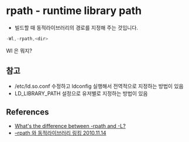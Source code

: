 # rpath - runtime library path
* 빌드할 때 동적라이브러리의 경로를 지정해 주는 것입니다.
```javascript
-Wl,-rpath,<dir>
```
Wl 은 뭐지?

## 참고
* /etc/ld.so.conf 수정하고 ldconfig 실행해서 전역적으로 지정하는 방법이 있음
* LD_LIBRARY_PATH 설정으로 유저별로 지정하는 방법이 있음

## References
* [What's the difference between -rpath and -L?](https://stackoverflow.com/questions/8482152/whats-the-difference-between-rpath-and-l)
* [–rpath 와 동적라이브러리 링킹 2010.11.14](https://charsyam.wordpress.com/2010/11/14/rpath-%EC%99%80-%EB%8F%99%EC%A0%81%EB%9D%BC%EC%9D%B4%EB%B8%8C%EB%9F%AC%EB%A6%AC-%EB%A7%81%ED%82%B9/)